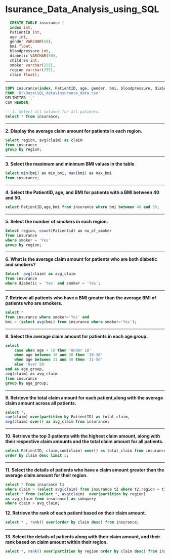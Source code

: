 # Isurance_Data_Analysis_using_SQL

````sql
  CREATE TABLE insurance (
  index int,
  PatientID int,
  age int,
  gender VARCHAR(50),
  bmi float,
  bloodpressure int,
  diabetic VARCHAR(50),	
  children int,
  smoker varchar(255),
  region varchar(255),
  claim float);


````
***

````sql
COPY insurance(index, PatientID, age, gender, bmi, bloodpressure, diabetic, children, smoker, region, claim)
FROM 'D:\Data\SQL_data\insurance_data.csv'
DELIMITER ','
CSV HEADER;
````

````sql
-- 1. Select all columns for all patients.
Select * from insurance;

````
***


**2. Display the average claim amount for patients in each region.**

````sql
Select region, avg(claim) as claim
from insurance
group by region;
````
***

**3. Select the maximum and minimum BMI values in the table**.

````sql
Select min(bmi) as min_bmi, max(bmi) as max_bmi 
from insurance;
````
***
**4. Select the PatientID, age, and BMI for patients with a BMI between 40 and 50.**

````sql
select PatientID,age,bmi from insurance where bmi between 40 and 50;
````
***

**5. Select the number of smokers in each region.**

````sql
Select region, count(Patientid) as no_of_smoker
from insurance
where smoker = 'Yes'
group by region;
````
***

**6. What is the average claim amount for patients who are both diabetic and smokers?**

````sql
Select  avg(claim) as avg_claim 
from insurance
where diabetic = 'Yes' and smoker = 'Yes';
````
***


**7. Retrieve all patients who have a BMI greater than the average BMI of patients who are smokers.**

````sql
select * 
from insurance where smoker='Yes' and  
bmi > (select avg(bmi) from insurance where smoker='Yes');
````
***

**8. Select the average claim amount for patients in each age group.**

````sql
select 
	case when age < 18 then 'Under 18'
    when age between 18 and 30 then '18-30'
    when age between 31 and 50 then '31-50'
    else 'Over 50'
end as age_group,
avg(claim) as avg_claim
from insurance
group by age_group;
````
***

**9. Retrieve the total claim amount for each patient,along with the average claim amount across all patients.**

````sql
select *,
sum(claim) over(partition by PatientID) as total_claim,
avg(claim) over() as avg_claim from insurance;
````
***

**10. Retrieve the top 3 patients with the highest claim amount, along with their respective claim amounts and the total claim amount for all patients.**

````sql
select PatientID, claim,sum(claim) over() as total_claim from insurance
order by claim desc limit 3;
````

***

**11. Select the details of patients who have a claim amount greater than the average claim amount for their region.**

````sql
select * from insurance t1
where claim > (select avg(claim) from insurance t2 where t2.region = t1.region);
select * from (select *, avg(claim)  over(partition by region) 
as avg_claim from insurance) as subquery
where claim > avg_claim;
````


**12. Retrieve the rank of each patient based on their claim amount.**
````sql
select * , rank() over(order by claim desc) from insurance;
````
***

**13. Select the details of patients along with their claim amount, and their rank based on claim amount within their region.**

````sql
select *, rank() over(partition by region order by claim desc) from insurance;
````




































